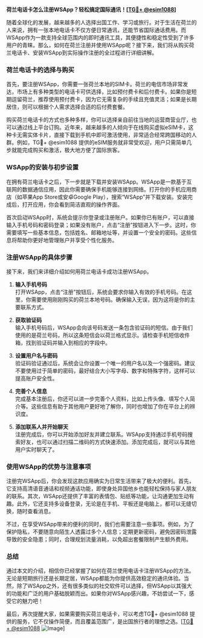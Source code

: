 **荷兰电话卡怎么注册WSApp？轻松搞定国际通讯！[[TG💪+ @esim1088](https://t.me/s/esim1088)]**

随着全球化的发展，越来越多的人选择出国工作、学习或旅行。对于生活在荷兰的人来说，拥有一张本地电话卡不仅方便日常通讯，还能节省国际通话费用。而WSApp作为一款支持全球范围内的即时通讯工具，其便捷性和稳定性受到了许多用户的青睐。那么，如何在荷兰注册并使用WSApp呢？接下来，我们将从购买荷兰电话卡、安装WSApp到实际操作注册的全过程进行详细讲解。

### 荷兰电话卡的选择与购买

首先，要注册WSApp，你需要一张荷兰本地的SIM卡。荷兰的电信市场非常发达，市场上有多种类型的电话卡可供选择，比如预付费卡和后付费卡。如果你是短期逗留荷兰，推荐使用预付费卡，因为它无需复杂的手续且充值灵活；如果是长期居住，则可以根据个人需求选择合适的后付费套餐。

购买荷兰电话卡的方式也多种多样，你可以选择亲自前往当地的运营商营业厅，也可以通过线上平台订购。近年来，越来越多的人倾向于在线购买虚拟eSIM卡，这种卡无需实体卡片，直接下载到手机中即可激活使用，非常适合经常跨国移动的人群。例如，TG💪+ @esim1088 提供的eSIM服务就非常受欢迎，用户只需简单几步就能完成购买和激活，极大地方便了国际旅客。

### WSApp的安装与初步设置

在拥有荷兰电话卡之后，下一步就是下载并安装WSApp。WSApp是一款基于互联网的数据通信应用，因此你需要确保手机能够连接到网络。打开你的手机应用商店（如苹果App Store或安卓Google Play），搜索“WSApp”并下载安装。安装完成后，打开应用，你会看到简洁直观的操作界面。

首次启动WSApp时，系统会提示你登录或注册账户。如果你已有账户，可以直接输入手机号码和密码登录；如果没有账户，点击“注册”按钮进入下一步。这时，你需要填写一些基本信息，包括姓名、邮箱地址等，并设置一个安全的密码。这些信息将帮助你更好地管理账户并享受个性化服务。

### 注册WSApp的具体步骤

接下来，我们来详细介绍如何用荷兰电话卡成功注册WSApp。

1. **输入手机号码**  
   打开WSApp，点击“注册”按钮后，系统会要求你输入有效的手机号码。在这里，你需要使用刚刚购买的荷兰本地号码。确保输入无误，因为这将是你的主要联系方式。

2. **获取验证码**  
   输入手机号码后，WSApp会向该号码发送一条包含验证码的短信。由于我们使用的是荷兰号码，所以这条短信会以荷兰格式显示。请检查手机短信收件箱，找到验证码并输入到相应的字段中。

3. **设置用户名与密码**  
   验证码验证通过后，系统会让你设置一个唯一的用户名以及一个强密码。建议不要使用过于简单的密码，最好结合大小写字母、数字和特殊字符，这样可以提高账户安全性。

4. **完善个人信息**  
   完成基本注册后，你还可以进一步完善个人资料，比如上传头像、填写个人简介等。这些信息有助于其他用户更好地了解你，同时也增加了你在平台上的辨识度。

5. **添加联系人并开始聊天**  
   注册完成后，你可以开始添加好友并建立联系。WSApp支持通过手机号码搜索好友，也可以通过扫描二维码的方式快速添加。添加完成后，就可以与其他用户实时聊天了。

### 使用WSApp的优势与注意事项

注册完WSApp后，你会发现这款应用确实为日常生活带来了极大的便利。首先，它支持高清语音通话和视频通话功能，即使身处异国他乡也能轻松保持与家人朋友的联系。其次，WSApp还提供了丰富的表情包、贴纸等功能，让沟通更加生动有趣。此外，它还支持多设备登录，无论是在手机、平板还是电脑上，都可以无缝切换，随时查看消息。

不过，在享受WSApp带来的便利的同时，我们也需要注意一些事项。例如，为了保护隐私，不要随意向陌生人透露过多个人信息；定期更新密码，避免因密码泄露导致的安全隐患；同时，合理规划流量消耗，以免超出套餐限制产生额外费用。

### 总结

通过本文的介绍，相信你已经掌握了如何在荷兰使用电话卡注册WSApp的方法。无论是短期旅行还是长期定居，WSApp都能为你提供高效稳定的通讯体验。当然，除了WSApp之外，还有很多类似的社交软件可以选择，但WSApp以其强大的功能和广泛的用户基础脱颖而出。如果你对WSApp感兴趣，不妨尝试一下，感受它的魅力吧！

最后，再次提醒大家，如果需要购买荷兰电话卡，可以考虑TG💪+ @esim1088 提供的服务，它不仅操作简便，而且覆盖范围广，是出国旅行者的理想之选。[[TG💪+ @esim1088](https://t.me/s/esim1088) ![Image](https://i.postimg.cc/4NQfJmqS/Snipaste-2025-05-13-00-14-12.png)]